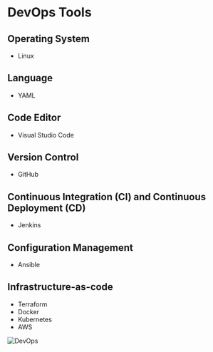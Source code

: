 # DevOps Tools

## Operating System
- Linux
## Language
- YAML
## Code Editor
- Visual Studio Code
## Version Control
- GitHub
## Continuous Integration (CI) and Continuous Deployment (CD)
- Jenkins
## Configuration Management
- Ansible
## Infrastructure-as-code
- Terraform
- Docker
- Kubernetes
- AWS


![DevOps](https://github.com/user-attachments/assets/66587bd5-d1b8-45d7-8f92-588123040ff2)
